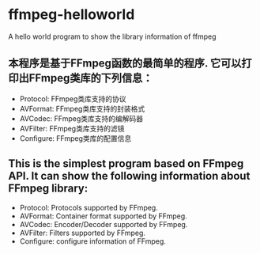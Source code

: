 # ffmpeg-helloworld

A hello world program to show the library information of ffmpeg

## 本程序是基于FFmpeg函数的最简单的程序. 它可以打印出FFmpeg类库的下列信息：
* Protocol:  FFmpeg类库支持的协议
* AVFormat:  FFmpeg类库支持的封装格式
* AVCodec:   FFmpeg类库支持的编解码器
* AVFilter:  FFmpeg类库支持的滤镜
* Configure: FFmpeg类库的配置信息

## This is the simplest program based on FFmpeg API. It can show the following information about FFmpeg library:
* Protocol:  Protocols supported by FFmpeg.
* AVFormat:  Container format supported by FFmpeg.
* AVCodec:   Encoder/Decoder supported by FFmpeg.
* AVFilter:  Filters supported by FFmpeg.
* Configure: configure information of FFmpeg.
